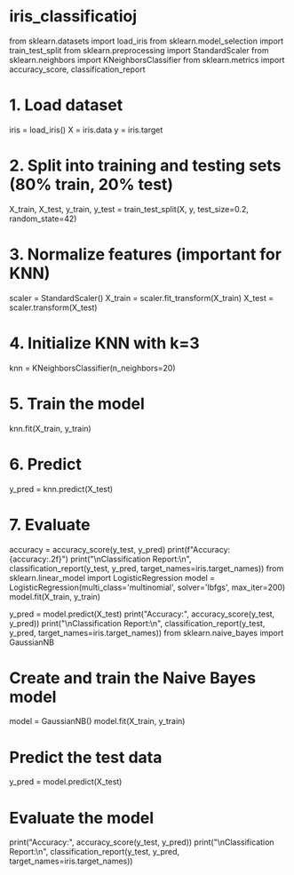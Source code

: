 # iris_classificatioj
from sklearn.datasets import load_iris
from sklearn.model_selection import train_test_split
from sklearn.preprocessing import StandardScaler
from sklearn.neighbors import KNeighborsClassifier
from sklearn.metrics import accuracy_score, classification_report
# 1. Load dataset
iris = load_iris()
X = iris.data
y = iris.target

# 2. Split into training and testing sets (80% train, 20% test)
X_train, X_test, y_train, y_test = train_test_split(X, y, test_size=0.2, random_state=42)

# 3. Normalize features (important for KNN)
scaler = StandardScaler()
X_train = scaler.fit_transform(X_train)
X_test = scaler.transform(X_test)

# 4. Initialize KNN with k=3
knn = KNeighborsClassifier(n_neighbors=20)

# 5. Train the model
knn.fit(X_train, y_train)

# 6. Predict
y_pred = knn.predict(X_test)

# 7. Evaluate
accuracy = accuracy_score(y_test, y_pred)
print(f"Accuracy: {accuracy:.2f}")
print("\nClassification Report:\n", classification_report(y_test, y_pred, target_names=iris.target_names))
from sklearn.linear_model import LogisticRegression
model = LogisticRegression(multi_class='multinomial', solver='lbfgs', max_iter=200)
model.fit(X_train, y_train)

y_pred = model.predict(X_test)
print("Accuracy:", accuracy_score(y_test, y_pred))
print("\nClassification Report:\n", classification_report(y_test, y_pred, target_names=iris.target_names))
from sklearn.naive_bayes import GaussianNB
# Create and train the Naive Bayes model
model = GaussianNB()
model.fit(X_train, y_train)

# Predict the test data
y_pred = model.predict(X_test)

# Evaluate the model
print("Accuracy:", accuracy_score(y_test, y_pred))
print("\nClassification Report:\n", classification_report(y_test, y_pred, target_names=iris.target_names))
